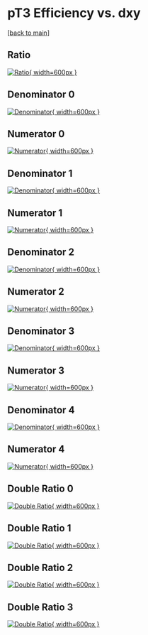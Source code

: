# pT3 Efficiency vs. dxy

[[back to main](./)]



## Ratio

[![Ratio](../mtv/var/pT3_loweta_11_1_eff_dxy.png){ width=600px }](../mtv/var/pT3_loweta_11_1_eff_dxy.pdf)

## Denominator 0

[![Denominator](../mtv/den/pT3_loweta_11_1_eff_dxy_den0.png){ width=600px }](../mtv/den/pT3_loweta_11_1_eff_dxy_den0.pdf)

## Numerator 0

[![Numerator](../mtv/num/pT3_loweta_11_1_eff_dxy_num0.png){ width=600px }](../mtv/num/pT3_loweta_11_1_eff_dxy_num0.pdf)

## Denominator 1

[![Denominator](../mtv/den/pT3_loweta_11_1_eff_dxy_den1.png){ width=600px }](../mtv/den/pT3_loweta_11_1_eff_dxy_den1.pdf)

## Numerator 1

[![Numerator](../mtv/num/pT3_loweta_11_1_eff_dxy_num1.png){ width=600px }](../mtv/num/pT3_loweta_11_1_eff_dxy_num1.pdf)

## Denominator 2

[![Denominator](../mtv/den/pT3_loweta_11_1_eff_dxy_den2.png){ width=600px }](../mtv/den/pT3_loweta_11_1_eff_dxy_den2.pdf)

## Numerator 2

[![Numerator](../mtv/num/pT3_loweta_11_1_eff_dxy_num2.png){ width=600px }](../mtv/num/pT3_loweta_11_1_eff_dxy_num2.pdf)

## Denominator 3

[![Denominator](../mtv/den/pT3_loweta_11_1_eff_dxy_den3.png){ width=600px }](../mtv/den/pT3_loweta_11_1_eff_dxy_den3.pdf)

## Numerator 3

[![Numerator](../mtv/num/pT3_loweta_11_1_eff_dxy_num3.png){ width=600px }](../mtv/num/pT3_loweta_11_1_eff_dxy_num3.pdf)

## Denominator 4

[![Denominator](../mtv/den/pT3_loweta_11_1_eff_dxy_den4.png){ width=600px }](../mtv/den/pT3_loweta_11_1_eff_dxy_den4.pdf)

## Numerator 4

[![Numerator](../mtv/num/pT3_loweta_11_1_eff_dxy_num4.png){ width=600px }](../mtv/num/pT3_loweta_11_1_eff_dxy_num4.pdf)

## Double Ratio 0

[![Double Ratio](../mtv/ratio/pT3_loweta_11_1_eff_dxy_ratio0.png){ width=600px }](../mtv/ratio/pT3_loweta_11_1_eff_dxy_ratio0.pdf)

## Double Ratio 1

[![Double Ratio](../mtv/ratio/pT3_loweta_11_1_eff_dxy_ratio1.png){ width=600px }](../mtv/ratio/pT3_loweta_11_1_eff_dxy_ratio1.pdf)

## Double Ratio 2

[![Double Ratio](../mtv/ratio/pT3_loweta_11_1_eff_dxy_ratio2.png){ width=600px }](../mtv/ratio/pT3_loweta_11_1_eff_dxy_ratio2.pdf)

## Double Ratio 3

[![Double Ratio](../mtv/ratio/pT3_loweta_11_1_eff_dxy_ratio3.png){ width=600px }](../mtv/ratio/pT3_loweta_11_1_eff_dxy_ratio3.pdf)

